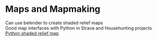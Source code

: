 # Maps and Mapmaking

Can use belender to create shaded relief maps<br>
Good map interfaces with Python in Strava and Househunting projects<br>
[Python shaded relief map](https://github.com/fkmooney/geophysique.be)

